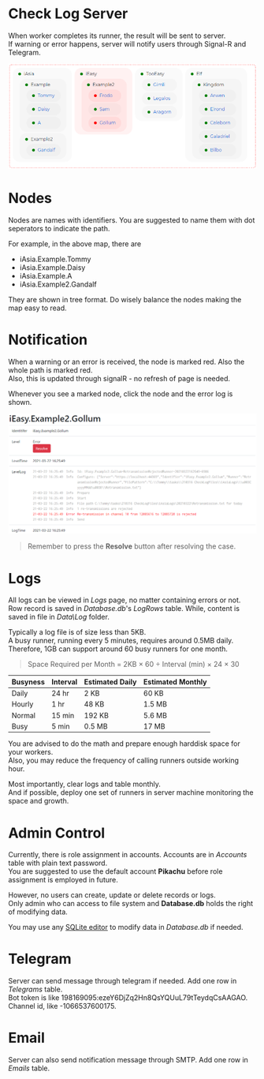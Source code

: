 # Check Log Server

When worker completes its runner, the result will be sent to server.  
If warning or error happens, server will notify users through Signal-R and Telegram.

![map](https://github.com/tommy-iasia/CheckLogFiles/blob/master/CheckLogServer/previews/21032204-map.png?raw=true)

# Nodes

Nodes are names with identifiers. You are suggested to name them with dot seperators to indicate the path.

For example, in the above map, there are
- iAsia.Example.Tommy
- iAsia.Example.Daisy
- iAsia.Example.A
- iAsia.Example2.Gandalf

They are shown in tree format. Do wisely balance the nodes making the map easy to read.

# Notification

When a warning or an error is received, the node is marked red. Also the whole path is marked red.  
Also, this is updated through signalR - no refresh of page is needed.

Whenever you see a marked node, click the node and the error log is shown.

![error](https://github.com/tommy-iasia/CheckLogFiles/blob/master/CheckLogServer/previews/21032205-nodeError.png?raw=true)

> Remember to press the **Resolve** button after resolving the case.

# Logs

All logs can be viewed in *Logs* page, no matter containing errors or not.  
Row record is saved in *Database.db*'s *LogRows* table. While, content is saved in file in *Data\\Log* folder.

Typically a log file is of size less than 5KB.  
A busy runner, running every 5 minutes, requires around 0.5MB daily.  
Therefore, 1GB can support around 60 busy runners for one month.

> Space Required per Month = 2KB × 60 ÷ Interval (min) × 24 × 30

| Busyness | Interval | Estimated Daily | Estimated Monthly |
|-|-|-|-|
| Daily | 24 hr | 2 KB | 60 KB |
| Hourly | 1 hr | 48 KB | 1.5 MB |
| Normal | 15 min | 192 KB | 5.6 MB |
| Busy | 5 min | 0.5 MB | 17 MB |

You are advised to do the math and prepare enough harddisk space for your workers.  
Also, you may reduce the frequency of calling runners outside working hour.

Most importantly, clear logs and table monthly.  
And if possible, deploy one set of runners in server machine monitoring the space and growth.

# Admin Control

Currently, there is role assignment in accounts. Accounts are in *Accounts* table with plain text password.  
You are suggested to use the default account **Pikachu** before role assignment is employed in future.

However, no users can create, update or delete records or logs.  
Only admin who can access to file system and **Database.db** holds the right of modifying data.

You may use any [SQLite editor](https://sqlitebrowser.org/) to modify data in *Database.db* if needed.

# Telegram

Server can send message through telegram if needed. Add one row in *Telegrams* table.  
Bot token is like 198169095:ezeY6DjZq2Hn8QsYQUuL79tTeydqCsAAGAO. Channel id, like -1066537600175.

# Email

Server can also send notification message through SMTP. Add one row in *Emails* table.
